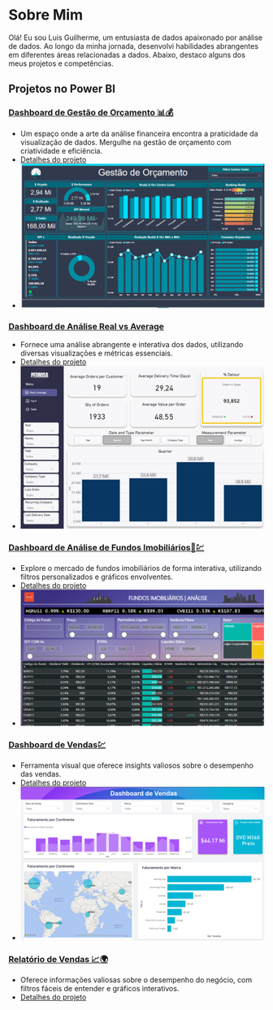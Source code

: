 # Sobre Mim
Olá! Eu sou Luis Guilherme, um entusiasta de dados apaixonado por análise de dados. Ao longo da minha jornada, desenvolvi habilidades abrangentes em diferentes áreas relacionadas a dados. Abaixo, destaco alguns dos meus projetos e competências.

## Projetos no Power BI

### [Dashboard de Gestão de Orçamento 📊💰](https://github.com/Eduardoppereira/PBI_ORCAMENTO/tree/main)
- Um espaço onde a arte da análise financeira encontra a praticidade da visualização de dados. Mergulhe na gestão de orçamento com criatividade e eficiência.
- [Detalhes do projeto](https://github.com/Eduardoppereira/PBI_ORCAMENTO/tree/main?tab=readme-ov-file#dashboard-de-gest%C3%A3o-de-or%C3%A7amento-)
- ![Dashboard de Gestão de Orçamento](https://github.com/Eduardoppereira/PBI_ORCAMENTO/blob/main/Captura%20de%20tela%202023-12-18%20160756.png)

### [Dashboard de Análise Real vs Average](https://github.com/Eduardoppereira/RealvsAverage_PowerBi)
- Fornece uma análise abrangente e interativa dos dados, utilizando diversas visualizações e métricas essenciais.
- [Detalhes do projeto](https://github.com/Eduardoppereira/RealvsAverage_PowerBi/tree/main?tab=readme-ov-file#dashboard-de-an%C3%A1lise-real-vs-average)
- ![Dashboard de Análise Real vs Average](https://github.com/Eduardoppereira/RealvsAverage_PowerBi/blob/main/Slide1_.png)

### [Dashboard de Análise de Fundos Imobiliários🏢💹](https://github.com/Eduardoppereira/PBI_FII)
- Explore o mercado de fundos imobiliários de forma interativa, utilizando filtros personalizados e gráficos envolventes.
- [Detalhes do projeto](https://github.com/Eduardoppereira/PBI_FII?tab=readme-ov-file#dashboard-de-an%C3%A1lise-de-fundos-imobili%C3%A1rios-)
- ![Dashboard de Análise de Fundos Imobiliários](https://github.com/Eduardoppereira/PBI_FII/blob/main/FII11.png)

### [Dashboard de Vendas💹](https://github.com/Eduardoppereira/PBI_VENDAS)
- Ferramenta visual que oferece insights valiosos sobre o desempenho das vendas.
- [Detalhes do projeto](https://github.com/Eduardoppereira/PBI_VENDAS)
- ![Dashboard de Vendas](https://github.com/Eduardoppereira/PBI_VENDAS/blob/main/Slide1.PNG)

### [Relatório de Vendas 📈🌍](https://github.com/Eduardoppereira/PBI_VENDAS_2)
- Oferece informações valiosas sobre o desempenho do negócio, com filtros fáceis de entender e gráficos interativos.
- [Detalhes do projeto](https://github.com/Eduardoppereira/PBI_VENDAS_2)



